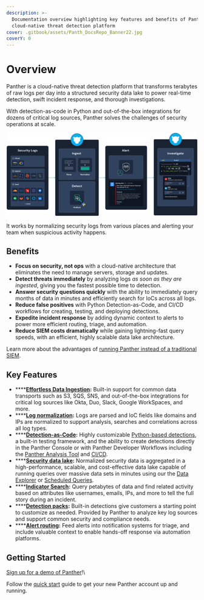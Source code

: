 ```yaml
---
description: >-
  Documentation overview highlighting key features and benefits of Panther's
  cloud-native threat detection platform
cover: .gitbook/assets/Panth_DocsRepo_Banner22.jpg
coverY: 0
---
```


# Overview

Panther is a cloud-native threat detection platform that transforms terabytes of raw logs per day into a structured security data lake to power real-time detection, swift incident response, and thorough investigations.&#x20;

With detection-as-code in Python and out-of-the-box integrations for dozens of critical log sources, Panther solves the challenges of security operations at scale.

![A diagram showing how Panther works: It ingests and normalizes security logs then alerts your team of suspicious activity.](.gitbook/assets/panther-diagram.png)

It works by normalizing security logs from various places and alerting your team when suspicious activity happens.

## Benefits

* **Focus on security, not ops** with a cloud-native architecture that eliminates the need to manage servers, storage and updates.
* **Detect threats immediately** by analyzing logs _as soon as they are ingested_, giving you the fastest possible time to detection.
* **Answer security questions quickly** with the ability to immediately query months of data in minutes and efficiently search for IoCs across all logs.
* **Reduce false positives** with Python Detection-as-Code, and CI/CD workflows for creating, testing, and deploying detections.
* **Expedite incident response** by adding dynamic context to alerts to power more efficient routing, triage, and automation.
* **Reduce SIEM costs dramatically** while gaining lightning-fast query speeds, with an efficient, highly scalable data lake architecture.

Learn more about the advantages of [running Panther instead of a traditional SIEM](https://panther.com/product/traditional-siem-vs-panther/).

## Key Features

* ****[**Effortless Data Ingestion**](data-onboarding/)**:** Built-in support for common data transports such as S3, SQS, SNS, and out-of-the-box integrations for critical log sources like Okta, Duo, Slack, Google WorkSpaces, and more.
* ****[**Log normalization**](data-analytics/)**:** Logs are parsed and IoC fields like domains and IPs are normalized to support analysis, searches and correlations across all log types.
* ****[**Detection-as-Code**](writing-detections/)**:** Highly customizable [Python-based detections](writing-detections/), a built-in testing framework, and the ability to create detections directly in the Panther Console or with Panther Developer Workflows including the [Panther Analysis Tool](writing-detections/panther-analysis-tool.md) and [CI/CD](guides/ci-cd-onboarding-guide.md).
* ****[**Security data lake**](data-analytics/)**:** Normalized security data is aggregated in a high-performance, scalable, and cost-effective data lake capable of running queries over massive data sets in minutes using our the [Data Explorer](data-analytics/data-explorer.md) or [Scheduled Queries](data-analytics/scheduled-queries.md).
* ****[**Indicator Search**](data-analytics/indicator-search.md)**:** Query petabytes of data and find related activity based on attributes like usernames, emails, IPs, and more to tell the full story during an incident.
* ****[**Detection packs**](writing-detections/detection-packs.md)**:** Built-in detections give customers a starting point to customize as needed. Provided by Panther to analyze key log sources and support common security and compliance needs.
* ****[**Alert routing**](destinations/)**:** Feed alerts into notification systems for triage, and include valuable context to enable hands-off response via automation platforms.

## Getting Started

[Sign up for a demo of Panther](https://panther.com/product/request-a-demo/)!\


Follow the [quick start](quick-start.md) guide to get your new Panther account up and running.
